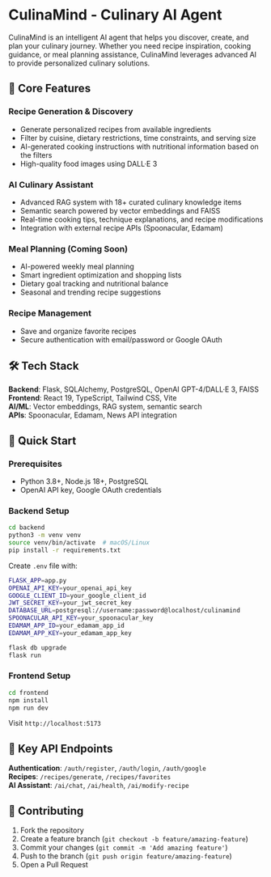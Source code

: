 # CulinaMind - Culinary AI Agent

CulinaMind is an intelligent AI agent that helps you discover, create, and plan your culinary journey. Whether you need recipe inspiration, cooking guidance, or meal planning assistance, CulinaMind leverages advanced AI to provide personalized culinary solutions.

## 🍳 Core Features

### Recipe Generation & Discovery
- Generate personalized recipes from available ingredients
- Filter by cuisine, dietary restrictions, time constraints, and serving size
- AI-generated cooking instructions with nutritional information based on the filters
- High-quality food images using DALL·E 3

### AI Culinary Assistant
- Advanced RAG system with 18+ curated culinary knowledge items
- Semantic search powered by vector embeddings and FAISS
- Real-time cooking tips, technique explanations, and recipe modifications
- Integration with external recipe APIs (Spoonacular, Edamam)

### Meal Planning (Coming Soon)
- AI-powered weekly meal planning
- Smart ingredient optimization and shopping lists
- Dietary goal tracking and nutritional balance
- Seasonal and trending recipe suggestions

### Recipe Management
- Save and organize favorite recipes
- Secure authentication with email/password or Google OAuth

## 🛠️ Tech Stack

**Backend**: Flask, SQLAlchemy, PostgreSQL, OpenAI GPT-4/DALL·E 3, FAISS  
**Frontend**: React 19, TypeScript, Tailwind CSS, Vite  
**AI/ML**: Vector embeddings, RAG system, semantic search  
**APIs**: Spoonacular, Edamam, News API integration

## 🚀 Quick Start

### Prerequisites
- Python 3.8+, Node.js 18+, PostgreSQL
- OpenAI API key, Google OAuth credentials

### Backend Setup
```bash
cd backend
python3 -m venv venv
source venv/bin/activate  # macOS/Linux
pip install -r requirements.txt
```

Create `.env` file with:
```bash
FLASK_APP=app.py
OPENAI_API_KEY=your_openai_api_key
GOOGLE_CLIENT_ID=your_google_client_id
JWT_SECRET_KEY=your_jwt_secret_key
DATABASE_URL=postgresql://username:password@localhost/culinamind
SPOONACULAR_API_KEY=your_spoonacular_key
EDAMAM_APP_ID=your_edamam_app_id
EDAMAM_APP_KEY=your_edamam_app_key
```

```bash
flask db upgrade
flask run
```

### Frontend Setup
```bash
cd frontend
npm install
npm run dev
```

Visit `http://localhost:5173`

## 🎯 Key API Endpoints

**Authentication**: `/auth/register`, `/auth/login`, `/auth/google`  
**Recipes**: `/recipes/generate`, `/recipes/favorites`  
**AI Assistant**: `/ai/chat`, `/ai/health`, `/ai/modify-recipe`

## 🤝 Contributing

1. Fork the repository
2. Create a feature branch (`git checkout -b feature/amazing-feature`)
3. Commit your changes (`git commit -m 'Add amazing feature'`)
4. Push to the branch (`git push origin feature/amazing-feature`)
5. Open a Pull Request